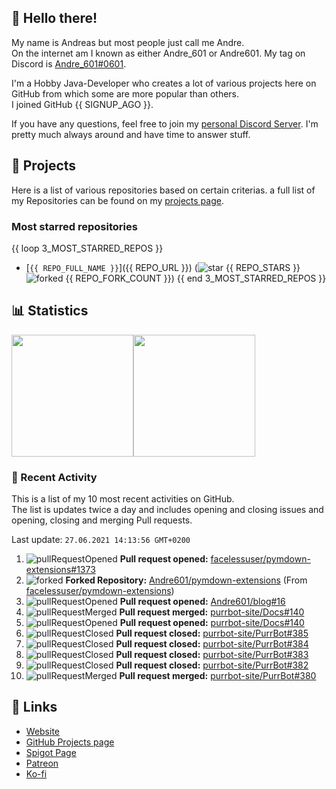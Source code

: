 <!-- Links -->
[andre]: https://discord.bio/p/andre601
[purr]: https://purrbot.site
[discord]: https://discord.gg/6dazXp6
[website]: https://andre601.ch
[github]: https://andre601.ch/projects
[spigot]: https://www.spigotmc.org/resources/authors/56829/
[patreon]: https://patreon.com/andre_601
[ko-fi]: https://ko-fi.com/andre_601

## 👋 Hello there!
My name is Andreas but most people just call me Andre.  
On the internet am I known as either Andre_601 or Andre601. My tag on Discord is [Andre_601#0601][andre].

I'm a Hobby Java-Developer who creates a lot of various projects here on GitHub from which some are more popular than others.  
I joined GitHub {{ SIGNUP_AGO }}.

If you have any questions, feel free to join my [personal Discord Server][discord]. I'm pretty much always around and have time to answer stuff.

## 📁 Projects
Here is a list of various repositories based on certain criterias. a full list of my Repositories can be found on my [projects page][github].

### Most starred repositories

{{ loop 3_MOST_STARRED_REPOS }}
- [`{{ REPO_FULL_NAME }}`]({{ REPO_URL }}) (![star] {{ REPO_STARS }} ![forked] {{ REPO_FORK_COUNT }})
{{ end 3_MOST_STARRED_REPOS }}

## 📊 Statistics
<img height="195px" src="https://github-readme-stats.vercel.app/api?username=Andre601&show_icons=true&hide_rank=true&title_color=3498db&bg_color=ffffff00&text_color=718096&disable_animations=true"><img height="195px" src="https://github-readme-stats.vercel.app/api/top-langs?username=Andre601&layout=compact&title_color=3498db&bg_color=ffffff00&text_color=718096">

### 📜 Recent Activity
This is a list of my 10 most recent activities on GitHub.  
The list is updates twice a day and includes opening and closing issues and opening, closing and merging Pull requests.

<!--RECENT_ACTIVITY:last_update-->
Last update: `27.06.2021 14:13:56 GMT+0200`
<!--RECENT_ACTIVITY:last_update_end-->
<!--RECENT_ACTIVITY:start-->
1. ![pullRequestOpened] **Pull request opened:** [facelessuser/pymdown-extensions#1373](https://github.com/facelessuser/pymdown-extensions/pull/1373)
2. ![forked] **Forked Repository:** [Andre601/pymdown-extensions](https://github.com/Andre601/pymdown-extensions) (From [facelessuser/pymdown-extensions](https://github.com/facelessuser/pymdown-extensions))
3. ![pullRequestOpened] **Pull request opened:** [Andre601/blog#16](https://github.com/Andre601/blog/pull/16)
4. ![pullRequestMerged] **Pull request merged:** [purrbot-site/Docs#140](https://github.com/purrbot-site/Docs/pull/140)
5. ![pullRequestOpened] **Pull request opened:** [purrbot-site/Docs#140](https://github.com/purrbot-site/Docs/pull/140)
6. ![pullRequestClosed] **Pull request closed:** [purrbot-site/PurrBot#385](https://github.com/purrbot-site/PurrBot/pull/385)
7. ![pullRequestClosed] **Pull request closed:** [purrbot-site/PurrBot#384](https://github.com/purrbot-site/PurrBot/pull/384)
8. ![pullRequestClosed] **Pull request closed:** [purrbot-site/PurrBot#383](https://github.com/purrbot-site/PurrBot/pull/383)
9. ![pullRequestClosed] **Pull request closed:** [purrbot-site/PurrBot#382](https://github.com/purrbot-site/PurrBot/pull/382)
10. ![pullRequestMerged] **Pull request merged:** [purrbot-site/PurrBot#380](https://github.com/purrbot-site/PurrBot/pull/380)
<!--RECENT_ACTIVITY:end-->

## 🔗 Links
- [Website]
- [GitHub Projects page][github]
- [Spigot Page][spigot]
- [Patreon]
- [Ko-fi]

<!-- Badges -->
[issueOpened]: https://cdn.jsdelivr.net/gh/Readme-Workflows/Readme-Icons@v1.1.0/icons/octicons/IssueOpened.svg
[issueClosed]: https://cdn.jsdelivr.net/gh/Readme-Workflows/Readme-Icons@v1.1.0/icons/octicons/IssueClosed.svg

[pullRequestOpened]: https://cdn.jsdelivr.net/gh/Readme-Workflows/Readme-Icons@v1.1.0/icons/octicons/PullRequestOpened.svg
[pullRequestClosed]: https://cdn.jsdelivr.net/gh/Readme-Workflows/Readme-Icons@v1.1.0/icons/octicons/PullRequestClosed.svg
[pullRequestMerged]: https://cdn.jsdelivr.net/gh/Readme-Workflows/Readme-Icons@v1.1.0/icons/octicons/PullRequestMerged.svg

[comment]: https://cdn.jsdelivr.net/gh/Readme-Workflows/Readme-Icons@v1.1.0/icons/octicons/Comment.svg

[changesRequested]: https://cdn.jsdelivr.net/gh/Readme-Workflows/Readme-Icons@v1.1.0/icons/octicons/RequestedChanges.svg
[approved]: https://cdn.jsdelivr.net/gh/Readme-Workflows/Readme-Icons@v1.1.0/icons/octicons/ApprovedChanges.svg
[repoCreated]: https://cdn.jsdelivr.net/gh/Readme-Workflows/Readme-Icons@v1.1.0/icons/octicons/Repository.svg

[release]: https://cdn.jsdelivr.net/gh/Readme-Workflows/Readme-Icons@v1.1.0/icons/octicons/Release.svg
[star]: https://cdn.jsdelivr.net/gh/Readme-Workflows/Readme-Icons@v1.1.0/icons/octicons/StarredRepository.svg
[wiki]: https://cdn.jsdelivr.net/gh/Readme-Workflows/Readme-Icons@v1.1.0/icons/octicons/Wiki.svg
[forked]: https://cdn.jsdelivr.net/gh/Readme-Workflows/Readme-Icons@main/icons/octicons/ForkedRepository.svg
